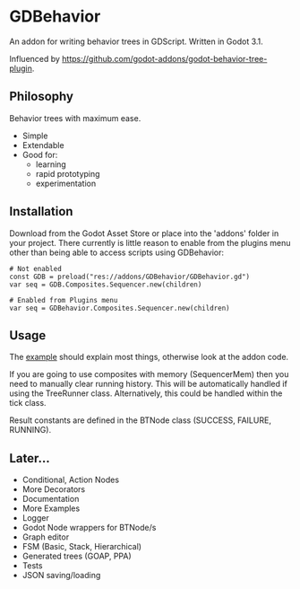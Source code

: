# GDBehavior

An addon for writing behavior trees in GDScript.
Written in Godot 3.1.

Influenced by https://github.com/godot-addons/godot-behavior-tree-plugin.

## Philosophy

Behavior trees with maximum ease.

* Simple
* Extendable
* Good for:
  * learning
  * rapid prototyping
  * experimentation

## Installation
Download from the Godot Asset Store or place into the 'addons' folder in your project.
There currently is little reason to enable from the plugins menu other than being able to access scripts using GDBehavior:

```gdscript
# Not enabled
const GDB = preload("res://addons/GDBehavior/GDBehavior.gd")
var seq = GDB.Composites.Sequencer.new(children)

# Enabled from Plugins menu
var seq = GDBehavior.Composites.Sequencer.new(children)
```

## Usage

The [example](https://github.com/Dr-Dan/gd-behavior/blob/master/examples/hellooo/TestScene.gd) should explain most things, otherwise look at the addon code.

If you are going to use composites with memory (SequencerMem) then you need to manually clear running history.
This will be automatically handled if using the TreeRunner class. Alternatively, this could be handled within the tick class.

Result constants are defined in the BTNode class (SUCCESS, FAILURE, RUNNING).

## Later...

* Conditional, Action Nodes
* More Decorators
* Documentation
* More Examples
* Logger
* Godot Node wrappers for BTNode/s
* Graph editor
* FSM (Basic, Stack, Hierarchical)
* Generated trees (GOAP, PPA)
* Tests
* JSON saving/loading
